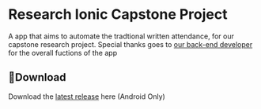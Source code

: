 # **Research Ionic Capstone Project**
A app that aims to automate the tradtional written attendance, for our capstone research project. Special thanks goes to [our back-end developer](https://github.com/JynJo) for the overall fuctions of the app 
## 💾**Download**
Download the [latest release](https://github.com/moonlighthowling616/ionic-capstone/releases) here (Android Only)

